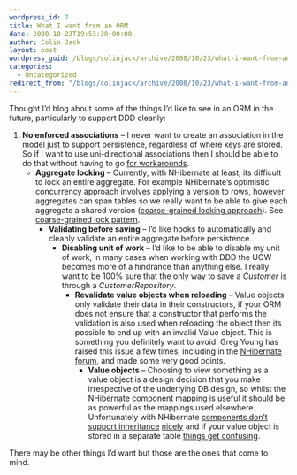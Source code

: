 ```yaml
---
wordpress_id: 7
title: What I want from an ORM
date: 2008-10-23T19:53:30+00:00
author: Colin Jack
layout: post
wordpress_guid: /blogs/colinjack/archive/2008/10/23/what-i-want-from-an-orm.aspx
categories:
  - Uncategorized
redirect_from: "/blogs/colinjack/archive/2008/10/23/what-i-want-from-an-orm.aspx/"
---
```

Thought I&#8217;d blog about some of the things I&#8217;d like to see in an ORM in the future, particularly to support DDD cleanly: 

  1. **No enforced associations** &#8211; I never want to create an association in the model just to support persistence, regardless of where keys are stored. So if I want to use uni-directional associations then I should be able to do that without having to go [for workarounds](http://colinjack.blogspot.com/2007/08/nhibernate-gotchas-living-with-legacy.html). 
      * **Aggregate locking** &#8211; Currently, with NHibernate at least, its difficult to lock an entire aggregate. For example NHibernate&#8217;s optimistic concurrency approach involves applying a version to rows, however aggregates can span tables so we really want to be able to give each aggregate a shared version ([coarse-grained locking approach](http://colinjack.blogspot.com/2007/05/nhibernate-and-coarse-grained-locking.html)). See [coarse-grained lock pattern](http://martinfowler.com/eaaCatalog/coarseGrainedLock.html). 
          * **Validating before saving** &#8211; I&#8217;d like hooks to automatically and cleanly validate an entire aggregate before persistence. 
              * **Disabling unit of work** &#8211; I&#8217;d like to be able to disable my unit of work, in many cases when working with DDD the UOW becomes more of a hindrance than anything else. I really want to be 100% sure that the only way to save a _Customer_ is through a _CustomerRepository_. 
                  * **Revalidate value objects when reloading** &#8211; Value objects only validate their data in their constructors, if your ORM does not ensure that a constructor that performs the validation is also used when reloading the object then its possible to end up with an invalid Value object. This is something you definitely want to avoid. Greg Young has raised this issue a few times, including in the [NHibernate forum](http://groups.google.com/group/nhusers/browse_thread/thread/f10a2328dd4b11eb/938bb50c534e8fee?lnk=gst&q=Greg+Young#938bb50c534e8fee), and made some very good points. 
                      * **Value objects** &#8211; Choosing to view something as a value object is a design decision that you make irrespective of the underlying DB design, so whilst the NHibernate component mapping is useful it should be as powerful as the mappings used elsewhere. Unfortunately with NHibernate [components don&#8217;t support inheritance](http://colinjack.blogspot.com/2007/08/nhibernate-gotchas-living-with-legacy.html) [nicely](http://colinjack.blogspot.com/2008/03/nhibernate-working-around-lack-of.html) and if your value object is stored in a separate table [things get confusing](http://tech.groups.yahoo.com/group/domaindrivendesign/message/5270).</ol> 
                    There may be other things I&#8217;d want but those are the ones that come to mind.